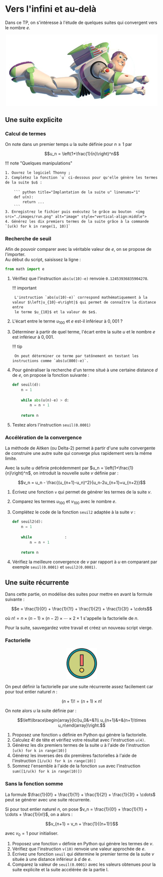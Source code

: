 # Vers l'infini et au-delà

Dans ce TP, on s'intéresse à l'étude de quelques suites qui convergent vers le nombre $e$.

<center>
    <img src="./images/buzz.png" alt="image" width="500" height="auto">
</center>

## Une suite explicite

### Calcul de termes

On note dans un premier temps $u$ la suite définie pour $n \geqslant 1$ par

$$u_n = \left(1+\frac{1}{n}\right)^n$$

!!! note "Quelques manipulations"

    1. Ouvrez le logiciel Thonny ;
    2. Complétez la fonction `u` ci-dessous pour qu'elle génère les termes de la suite $u$ :

        ``` python title="Implantation de la suite u" linenums="1"
        def u(n):
            return ...
        ```
    3. Enregistrez le fichier puis exécutez le grâce au bouton  <img src="./images/run.png" alt="image" style="vertical-align:middle">
    4. Générez les dix premiers termes de la suite grâce à la commande `[u(k) for k in range(1, 10)]`

### Recherche de seuil

Afin de pouvoir comparer avec la véritable valeur de $e$, on se propose de l'importer.  
Au début du script, saisissez la ligne :

``` python title="Importation de e" linenums="1"
from math import e    
```

1. Vérifiez que l'instruction `abs(u(10)-e)` renvoie `0.12453936835904278`.

    !!! important

        L'instruction `abs(u(10)-e)` correspond mathématiquement à la valeur $\left|u_{10}-e\right|$ qui permet de connaître la distance entre
        le terme $u_{10}$ et la valeur de $e$.

2. L'écart entre le terme $u_{100}$ et $e$ est-il inférieur à $0,001$ ?
3. Déterminer à partir de quel terme, l'écart entre la suite $u$ et le nombre $e$ est inférieur à $0,001$.

    !!! tip

        On peut déterminer ce terme par tatônement en testant les instructions comme `abs(u(800)-e)`.

4. Pour généraliser la recherche d'un terme situé à une certaine distance $d$ de $e$, on propose la fonction suivante :

    ``` python title="Recherche de seuil" linenums="1"
    def seuil(d):
        n = 1

        while abs(u(n)-e) > d:
            n = n + 1

        return n
    ```

5. Testez alors l'instruction `seuil(0.0001)`

### Accélération de la convergence

La méthode de Aitken (ou Delta-2) permet à partir d'une suite convergente de construire une autre suite qui converge plus rapidement vers la même limite.

Avec la suite $u$ définie précédemment par $u_n = \left(1+\frac{1}{n}\right)^n$, on introduit la nouvelle suite $v$ définie par :

$$v_n = u_n - \frac{(u_{n+1}-u_n)^2}{u_n-2u_{n+1}+u_{n+2}}$$

1. Écrivez une fonction `v` qui permet de générer les termes de la suite $v$.
2. Comparez les termes $u_{100}$ et $v_{100}$ avec le nombre $e$.
3. Complétez le code de la fonction `seuil2` adaptée à la suite $v$ :

    ``` python title="Recherche de seuil" linenums="1"
    def seuil2(d):
        n = 1

        while               :
            n = n + 1

        return n
    ```
    
4. Vérifiez la meilleure convergence de $v$ par rapport à $u$ en comparant par exemple `seuil(0.0001)` et `seuil2(0.0001)`.

## Une suite récurrente

Dans cette partie, on modélise des suites pour mettre en avant la formule suivante :

$$e = \frac{1}{0!} + \frac{1}{1!} + \frac{1}{2!} + \frac{1}{3!} + \cdots$$

où $n! = n\times (n-1) \times (n-2) \times \cdots \times 2\times 1$ s'appelle la factorielle de $n$.  

Pour la suite, sauvegardez votre travail et créez un nouveau script vierge.

### Factorielle

<center>
    <img src="./images/fact.png" alt="image" width="100" height="auto">
</center>

On peut définir la factorielle par une suite récurrente assez facilement car pour tout entier naturel $n$ :

$$(n+1)! = (n+1)\times n!$$

On note alors $u$ la suite définie par :

$$\left\lbrace\begin{array}{lcl}u_0&=&1\\ u_{n+1}&=&(n+1)\times u_n\end{array}\right.$$

1. Proposez une fonction `u` définie en Python qui génère la factorielle.
2. Calculez $4!$ de tête et vérifiez votre résultat avec l'instruction `u(4)`.
3. Générez les dix premiers termes de la suite $u$ à l'aide de l'instruction `[u(k) for k in range(10)]`
4. Générez les inverses des dix premières factorielles à l'aide de l'instruction `[1/u(k) for k in range(10)]`
5. Sommez l'ensemble à l'aide de la fonction `sum` avec l'instruction `sum([1/u(k) for k in range(10)])`

### Sans la fonction somme

La formule $\frac{1}{0!} + \frac{1}{1!} + \frac{1}{2!} + \frac{1}{3!} + \cdots$ peut se générer avec une suite récurrente.  

Si pour tout entier naturel $n$, on pose $v_n = \frac{1}{0!} + \frac{1}{1!} + \cdots + \frac{1}{n!}$, on a alors :

$$v_{n+1} = v_n + \frac{1}{(n+1)!}$$

avec $v_0 = 1$ pour initialiser.

1. Proposez une fonction `v` définie en Python qui génère les termes de $v$.
2. Vérifiez que l'instruction `v(10)` renvoie une valeur approchée de $e$.
3. Écrivez une fonction `seuil` qui détermine le premier terme de la suite $v$ située à une distance inférieur à $d$ de $e$.
4. Comparez la valeur de `seuil(0.0001)` avec les valeurs obtenues pour la suite explicite et la suite accélérée de la partie I.